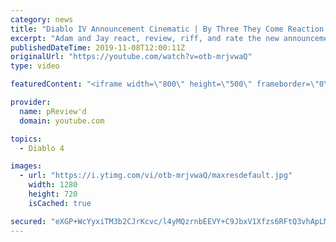 ```yaml
---
category: news
title: "Diablo IV Announcement Cinematic | By Three They Come Reaction / Review / Rating"
excerpt: "Adam and Jay react, review, riff, and rate the new announcement cinematic everyone wanted to see last year at Blizzcon, Diablo IV 'By Three They Come'."
publishedDateTime: 2019-11-08T12:00:11Z
originalUrl: "https://youtube.com/watch?v=otb-mrjvwaQ"
type: video

featuredContent: "<iframe width=\"800\" height=\"500\" frameborder=\"0\" src=\"https://www.youtube.com/embed/otb-mrjvwaQ\" allow=\"accelerometer; autoplay; encrypted-media; gyroscope; picture-in-picture\" allowfullscreen></iframe>"

provider:
  name: pReview'd
  domain: youtube.com

topics:
  - Diablo 4

images:
  - url: "https://i.ytimg.com/vi/otb-mrjvwaQ/maxresdefault.jpg"
    width: 1280
    height: 720
    isCached: true

secured: "eXGP+WcYyxiTM3b2CJrKcvc/l4yMQzrnbEEVY+C9JbxV1Xfzs6RFtQ3vhApLMWHDzUn6Zp1vqpgwOdZjOEeVKM76SVF3022GyqfxVf7hHZzuPasnQohgaubrDxD+CjfcDRnCKHuLVlOu7Fhol+oBIfiBbXxPdUJoM6uE+L4w6Lfsza2SCJm88UlRVnI7fmPYXZqCkNDdEVxCl1T4gP1O+AgOkp/YLbHRAzML27vJa5t+qs2/A5Su7BuSyxAXayfrM+TGFx0jfr9+MHLkiH6mS/tisUtNGTSMQly354F2AD3E7J48SE5ItjasM8Ht4SfAtuSp+PVRN4/2ZSTAaD2bha9nX3RWzBj5GkyNx0ZHnmkfXiQgZmIw2+0PpZ4QVBPMxFdP+3mYqSNl8qujCjqNQUc8hSCutA4VzFida+Hxg81dBRGjteMu6cIzS75RNN+k;lcO24TtPomZ2dCj1zX+jmw=="
---
```


